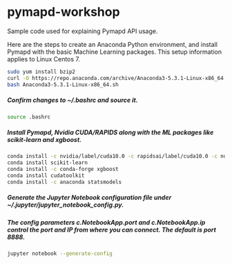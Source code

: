 # pymapd-workshop
Sample code used for explaining Pymapd API usage.

Here are the steps to create an Anaconda Python environment, and install Pymapd with the basic Machine Learning packages.
This setup information applies to Linux Centos 7.
```bash
sudo yum install bzip2
curl -O https://repo.anaconda.com/archive/Anaconda3-5.3.1-Linux-x86_64.sh
bash Anaconda3-5.3.1-Linux-x86_64.sh
```
##### Confirm changes to ~/.bashrc and source it.
```bash
source .bashrc
```
##### Install Pymapd, Nvidia CUDA/RAPIDS along with the ML packages like scikit-learn and xgboost.
```bash
conda install -c nvidia/label/cuda10.0 -c rapidsai/label/cuda10.0 -c numba -c conda-forge -c defaults cudf=0.6 pymapd python=3.6
conda install scikit-learn
conda install -c conda-forge xgboost
conda install cudatoolkit
conda install -c anaconda statsmodels
```
##### Generate the Jupyter Notebook configuration file under ~/.jupyter/jupyter_notebook_config.py.
##### The config parameters c.NotebookApp.port and c.NotebookApp.ip control the port and IP from where you can connect. The default is port 8888.
```bash
jupyter notebook --generate-config 
```



